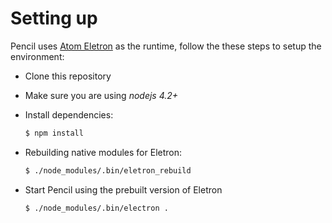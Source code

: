 Setting up
==========

Pencil uses [Atom Eletron](http://electron.atom.io/) as the runtime, follow the these steps to setup the environment:

* Clone this repository
* Make sure you are using *nodejs 4.2+*
* Install dependencies:

    ```bash
    $ npm install
    ```

* Rebuilding native modules for Eletron:

    ```bash
    $ ./node_modules/.bin/eletron_rebuild
    ```

* Start Pencil using the prebuilt version of Eletron

    ```bash
    $ ./node_modules/.bin/electron .
    ```

